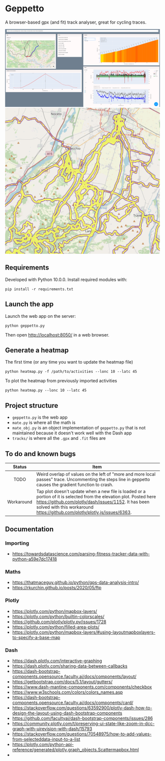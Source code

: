 # Geppetto

A browser-based gpx (and fit) track analyser, great for cycling traces.

<img src="docs/screenshot.png"  width="1000">

<img src="docs/heatmap.png"  width="600">

## Requirements

Developed with Python 10.0.0. Install required modules with:

    pip install -r requirements.txt

## Launch the app

Launch the web app on the server:

    python geppetto.py

Then open [http://localhost:8050/](http://localhost:8050/) in a web browser.

## Generate a heatmap

The first time (or any time you want to update the heatmap file)

    python heatmap.py -f /path/to/activities --lonc 10 --latc 45

To plot the heatmap from previously imported activities

    python heatmap.py --lonc 10 --latc 45

## Project structure

* `geppetto.py` is the web app
* `mate.py` is where all the math is
* `mate_obj.py` is an object implementation of `geppetto.py` that is not maintained because it doesn't work well
  with the Dash app
* `tracks/` is where all the `.gpx` and `.fit` files are

## To do and known bugs

| Status     | Item                                                           |
|:----------:|----------------------------------------------------------------|
| TODO       | Weird overlap of values on the left of "more and more local passes" trace. Uncommenting the steps line in geppetto causes the gradient function to crash. |
| Workaround | Tap plot doesn't update when a new file is loaded or a portion of it is selected from the elevation plot. Posted here https://github.com/plotly/dash/issues/1152. It has been solved with this workaround https://github.com/plotly/plotly.js/issues/6363. |

## Documentation

### Importing

* https://towardsdatascience.com/parsing-fitness-tracker-data-with-python-a59e7dc17418

### Maths

* https://thatmaceguy.github.io/python/gps-data-analysis-intro/
* https://rkurchin.github.io/posts/2020/05/ftp

### Plotly

* https://plotly.com/python/mapbox-layers/
* https://plotly.com/python/builtin-colorscales/
* https://github.com/plotly/plotly.py/issues/1728
* https://plotly.com/python/filled-area-plots/
* https://plotly.com/python/mapbox-layers/#using-layoutmapboxlayers-to-specify-a-base-map

### Dash

* https://dash.plotly.com/interactive-graphing
* https://dash.plotly.com/sharing-data-between-callbacks
* https://dash-bootstrap-components.opensource.faculty.ai/docs/components/layout/
* https://getbootstrap.com/docs/5.1/layout/gutters/
* https://www.dash-mantine-components.com/components/checkbox
* https://www.w3schools.com/colors/colors_names.asp
* https://dash-bootstrap-components.opensource.faculty.ai/docs/components/card/
* https://stackoverflow.com/questions/63592900/plotly-dash-how-to-design-the-layout-using-dash-bootstrap-components
* https://github.com/facultyai/dash-bootstrap-components/issues/286
* https://community.plotly.com/t/preserving-ui-state-like-zoom-in-dcc-graph-with-uirevision-with-dash/15793
* https://stackoverflow.com/questions/70548975/how-to-add-values-from-selecteddata-input-to-a-list
* https://plotly.com/python-api-reference/generated/plotly.graph_objects.Scattermapbox.html
* 